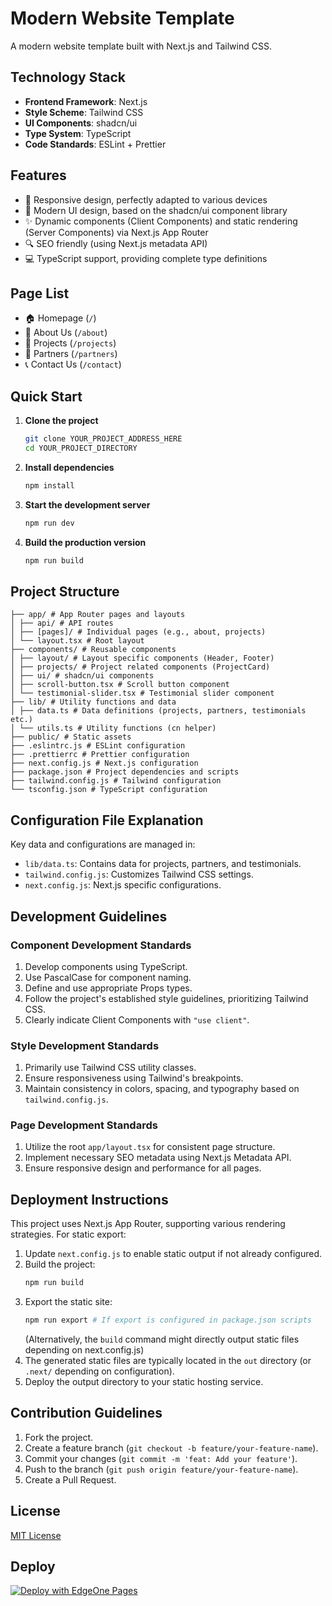 # Modern Website Template

A modern website template built with Next.js and Tailwind CSS.

## Technology Stack

- **Frontend Framework**: Next.js
- **Style Scheme**: Tailwind CSS
- **UI Components**: shadcn/ui
- **Type System**: TypeScript
- **Code Standards**: ESLint + Prettier

## Features

- 📱 Responsive design, perfectly adapted to various devices
- 🎨 Modern UI design, based on the shadcn/ui component library
- ✨ Dynamic components (Client Components) and static rendering (Server Components) via Next.js App Router
- 🔍 SEO friendly (using Next.js metadata API)
- 💻 TypeScript support, providing complete type definitions

## Page List

- 🏠 Homepage (`/`)
- 📄 About Us (`/about`)
- 💼 Projects (`/projects`)
- 🤝 Partners (`/partners`)
- 📞 Contact Us (`/contact`)

## Quick Start

1.  **Clone the project**

    ```bash
    git clone YOUR_PROJECT_ADDRESS_HERE
    cd YOUR_PROJECT_DIRECTORY
    ```

2.  **Install dependencies**

    ```bash
    npm install
    ```

3.  **Start the development server**

    ```bash
    npm run dev
    ```

4.  **Build the production version**

    ```bash
    npm run build
    ```

## Project Structure

```
├── app/ # App Router pages and layouts
│ ├── api/ # API routes
│ ├── [pages]/ # Individual pages (e.g., about, projects)
│ └── layout.tsx # Root layout
├── components/ # Reusable components
│ ├── layout/ # Layout specific components (Header, Footer)
│ ├── projects/ # Project related components (ProjectCard)
│ ├── ui/ # shadcn/ui components
│ ├── scroll-button.tsx # Scroll button component
│ └── testimonial-slider.tsx # Testimonial slider component
├── lib/ # Utility functions and data
│ ├── data.ts # Data definitions (projects, partners, testimonials etc.)
│ └── utils.ts # Utility functions (cn helper)
├── public/ # Static assets
├── .eslintrc.js # ESLint configuration
├── .prettierrc # Prettier configuration
├── next.config.js # Next.js configuration
├── package.json # Project dependencies and scripts
├── tailwind.config.js # Tailwind configuration
└── tsconfig.json # TypeScript configuration
```

## Configuration File Explanation

Key data and configurations are managed in:

-   `lib/data.ts`: Contains data for projects, partners, and testimonials.
-   `tailwind.config.js`: Customizes Tailwind CSS settings.
-   `next.config.js`: Next.js specific configurations.

## Development Guidelines

### Component Development Standards

1.  Develop components using TypeScript.
2.  Use PascalCase for component naming.
3.  Define and use appropriate Props types.
4.  Follow the project's established style guidelines, prioritizing Tailwind CSS.
5.  Clearly indicate Client Components with `"use client"`.

### Style Development Standards

1.  Primarily use Tailwind CSS utility classes.
2.  Ensure responsiveness using Tailwind's breakpoints.
3.  Maintain consistency in colors, spacing, and typography based on `tailwind.config.js`.

### Page Development Standards

1.  Utilize the root `app/layout.tsx` for consistent page structure.
2.  Implement necessary SEO metadata using Next.js Metadata API.
3.  Ensure responsive design and performance for all pages.

## Deployment Instructions

This project uses Next.js App Router, supporting various rendering strategies. For static export:

1.  Update `next.config.js` to enable static output if not already configured.
2.  Build the project:
    ```bash
    npm run build
    ```
3.  Export the static site:
    ```bash
    npm run export # If export is configured in package.json scripts
    ```
    (Alternatively, the `build` command might directly output static files depending on next.config.js)
4.  The generated static files are typically located in the `out` directory (or `.next/` depending on configuration).
5.  Deploy the output directory to your static hosting service.

## Contribution Guidelines

1.  Fork the project.
2.  Create a feature branch (`git checkout -b feature/your-feature-name`).
3.  Commit your changes (`git commit -m 'feat: Add your feature'`).
4.  Push to the branch (`git push origin feature/your-feature-name`).
5.  Create a Pull Request.

## License

[MIT License](LICENSE)

## Deploy
[![Deploy with EdgeOne Pages](https://cdnstatic.tencentcs.com/edgeone/pages/deploy.svg)](https://console.tencentcloud.com/edgeone/pages/new?template=modern-website-template)